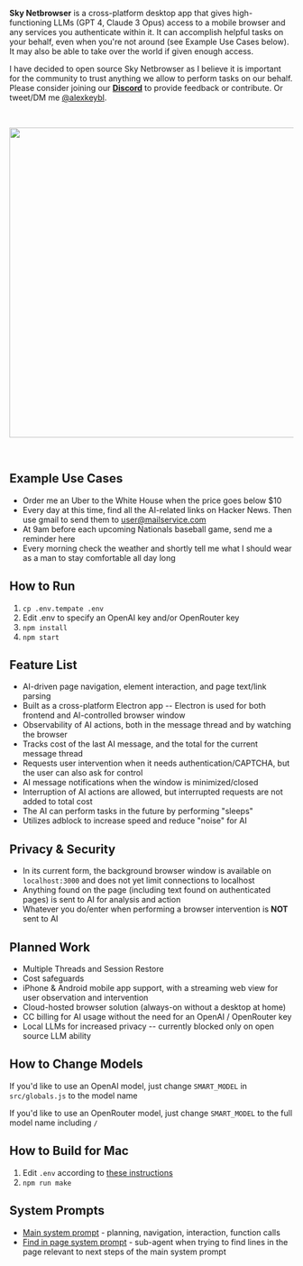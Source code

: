 **Sky Netbrowser** is a cross-platform desktop app that gives high-functioning LLMs (GPT 4, Claude 3 Opus) access to a mobile browser and any services you authenticate within it. It can accomplish helpful tasks on your behalf, even when you're not around (see Example Use Cases below). It may also be able to take over the world if given enough access.

I have decided to open source Sky Netbrowser as I believe it is important for the community to trust anything we allow to perform tasks on our behalf. Please consider joining our [**Discord**](link_needed) to provide feedback or contribute. Or tweet/DM me [@alexkeybl](https://www.x.com/alexkeybl/).

<br><p align="center"><img src="https://raw.githubusercontent.com/akeybl/skynetbrowser.com/main/demo_trimmed_optimized.gif" width="550"></p><br>

## Example Use Cases
* Order me an Uber to the White House when the price goes below $10
* Every day at this time, find all the AI-related links on Hacker News. Then use gmail to send them to user@mailservice.com
* At 9am before each upcoming Nationals baseball game, send me a reminder here
* Every morning check the weather and shortly tell me what I should wear as a man to stay comfortable all day long

## How to Run
1) `cp .env.tempate .env`
2) Edit .env to specify an OpenAI key and/or OpenRouter key
3) `npm install`
4) `npm start`

## Feature List
* AI-driven page navigation, element interaction, and page text/link parsing
* Built as a cross-platform Electron app -- Electron is used for both frontend and AI-controlled browser window
* Observability of AI actions, both in the message thread and by watching the browser
* Tracks cost of the last AI message, and the total for the current message thread
* Requests user intervention when it needs authentication/CAPTCHA, but the user can also ask for control
* AI message notifications when the window is minimized/closed
* Interruption of AI actions are allowed, but interrupted requests are not added to total cost
* The AI can perform tasks in the future by performing "sleeps"
* Utilizes adblock to increase speed and reduce "noise" for AI

## Privacy & Security
* In its current form, the background browser window is available on `localhost:3000` and does not yet limit connections to localhost
* Anything found on the page (including text found on authenticated pages) is sent to AI for analysis and action
* Whatever you do/enter when performing a browser intervention is **NOT** sent to AI

## Planned Work
* Multiple Threads and Session Restore
* Cost safeguards
* iPhone & Android mobile app support, with a streaming web view for user observation and intervention
* Cloud-hosted browser solution (always-on without a desktop at home)
* CC billing for AI usage without the need for an OpenAI / OpenRouter key
* Local LLMs for increased privacy -- currently blocked only on open source LLM ability

## How to Change Models
If you'd like to use an OpenAI model, just change `SMART_MODEL` in `src/globals.js` to the model name

If you'd like to use an OpenRouter model, just change `SMART_MODEL` to the full model name including `/`

## How to Build for Mac
1) Edit `.env` according to [these instructions](https://www.rocketride.io/blog/macos-code-sign-notarize-electron-app)
2) `npm run make`

## System Prompts
* [Main system prompt](src/chain-messages.ts#L293) - planning, navigation, interaction, function calls
* [Find in page system prompt](src/actions.ts#L278) - sub-agent when trying to find lines in the page relevant to next steps of the main system prompt
